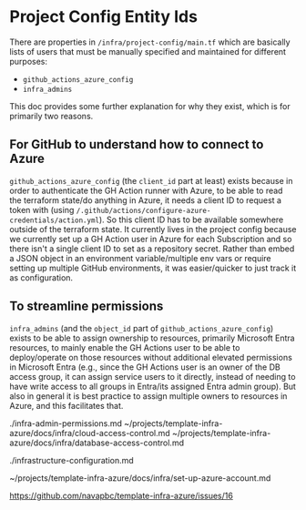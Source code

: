 # Project Config Entity Ids

There are properties in `/infra/project-config/main.tf` which are basically
lists of users that must be manually specified and maintained for different
purposes:

- `github_actions_azure_config`
- `infra_admins`

This doc provides some further explanation for why they exist, which is for
primarily two reasons.

## For GitHub to understand how to connect to Azure

`github_actions_azure_config` (the `client_id` part at least) exists because in
order to authenticate the GH Action runner with Azure, to be able to read the
terraform state/do anything in Azure, it needs a client ID to request a token
with (using `/.github/actions/configure-azure-credentials/action.yml`). So this
client ID has to be available somewhere outside of the terraform state. It
currently lives in the project config because we currently set up a GH Action
user in Azure for each Subscription and so there isn't a single client ID to set
as a repository secret. Rather than embed a JSON object in an environment
variable/multiple env vars or require setting up multiple GitHub environments,
it was easier/quicker to just track it as configuration.

## To streamline permissions

`infra_admins` (and the `object_id` part of `github_actions_azure_config`)
exists to be able to assign ownership to resources, primarily Microsoft Entra
resources, to mainly enable the GH Actions user to be able to deploy/operate on
those resources without additional elevated permissions in Microsoft Entra
(e.g., since the GH Actions user is an owner of the DB access group, it can
assign service users to it directly, instead of needing to have write access to
all groups in Entra/its assigned Entra admin group). But also in general it is
best practice to assign multiple owners to resources in Azure, and this
facilitates that.


./infra-admin-permissions.md
~/projects/template-infra-azure/docs/infra/cloud-access-control.md
~/projects/template-infra-azure/docs/infra/database-access-control.md

./infrastructure-configuration.md

~/projects/template-infra-azure/docs/infra/set-up-azure-account.md

https://github.com/navapbc/template-infra-azure/issues/16
